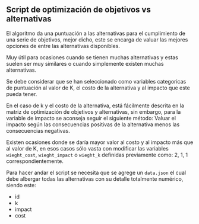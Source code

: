 ## Script de optimización de objetivos vs alternativas

El algoritmo da una puntuación a las alternativas para el cumplimiento de una 
serie de objetivos, mejor dicho, este se encarga de valuar las mejores opciones
de entre las alternativas disponibles.

Muy útil para ocasiones cuando se tienen muchas alternativas y estas suelen ser muy
similares o cuando simplemente existen muchas alternativas.

Se debe considerar que se han seleccionado como variables categoricas de puntuación
al valor de K, el costo de la alternativa y al impacto que este pueda tener.

En el caso de k y el costo de la alternativa, está fácilmente descrita en la
matriz de optimización de objetivos y alternativas, sin embargo, para la variable
de impacto se aconseja seguir el siguiente método: Valuar el impacto según
las consecuencias positivas de la alternativa menos las consecuencias negativas.

Existen ocasiones donde se daría mayor valor al costo y al impacto más que al
valor de K, en esos casos sólo vasta con modificar las variables `wieght_cost`,
`wieght_impact` o `wieght_k` definidas previamente como: 2, 1, 1 correspondientemente.

Para hacer andar el script se necesita que se agrege un `data.json` el cual debe 
albergar todas las alternativas con su detalle totalmente numérico, siendo este:

- id
- k
- impact
- cost